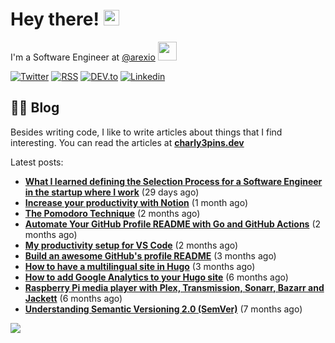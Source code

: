 
# Hey there! <img src="https://media.giphy.com/media/hvRJCLFzcasrR4ia7z/giphy.gif" width="25px">

I'm a Software Engineer at <a href="https://github.com/arexio">@arexio</a> <img src="https://media.giphy.com/media/WUlplcMpOCEmTGBtBW/giphy.gif" width="30">

[![Twitter](https://img.shields.io/badge/Twitter-1DA1F2?style=for-the-badge&logo=twitter&logoColor=white)](https://twitter.com/intent/follow?screen_name=charly3pins)
[![RSS](https://img.shields.io/badge/RSS-FFA500?style=for-the-badge&logo=rss&logoColor=white)](https://charly3pins.dev)
[![DEV.to](https://img.shields.io/badge/dev.to-0A0A0A?style=for-the-badge&logo=dev.to&logoColor=white)](https://dev.to/charly3pins)
[![Linkedin](https://img.shields.io/badge/LinkedIn-0077B5?style=for-the-badge&logo=linkedin&logoColor=white)](https://www.linkedin.com/in/carlesfuste/)

## 👨‍💻 Blog

Besides writing code, I like to write articles about things that I find interesting. You can read the articles at **[charly3pins.dev](https://charly3pins.dev)**

Latest posts:
- **[What I learned defining the Selection Process for a Software Engineer in the startup where I work](https://charly3pins.dev/blog/what-i-learned-defining-the-selection-process-for-a-software-engineer-in-the-startup-where-i-work/)** (29 days ago)
- **[Increase your productivity with Notion](https://charly3pins.dev/blog/increase-your-productivity-with-notion/)** (1 month ago)
- **[The Pomodoro Technique](https://charly3pins.dev/blog/the-pomodoro-technique/)** (2 months ago)
- **[Automate Your GitHub Profile README with Go and GitHub Actions](https://charly3pins.dev/blog/automate-your-github-profile-readme-with-go-and-github-actions/)** (2 months ago)
- **[My productivity setup for VS Code](https://charly3pins.dev/blog/my-productivity-setup-for-vs-code/)** (2 months ago)
- **[Build an awesome GitHub's profile README](https://charly3pins.dev/blog/build-an-awesome-github-profile-readme/)** (3 months ago)
- **[How to have a multilingual site in Hugo](https://charly3pins.dev/blog/how-to-have-a-multilingual-site-in-hugo/)** (3 months ago)
- **[How to add Google Analytics to your Hugo site](https://charly3pins.dev/blog/how-to-add-google-analytics-to-your-hugo-site/)** (6 months ago)
- **[Raspberry Pi media player with Plex, Transmission, Sonarr, Bazarr and Jackett](https://charly3pins.dev/blog/raspberry-pi-media-player-with-plex-transmission-sonarr-bazarr-and-jackett/)** (6 months ago)
- **[Understanding Semantic Versioning 2.0 (SemVer)](https://charly3pins.dev/blog/understanding-semantic-versionin-2.0-semver/)** (7 months ago)


![](https://media.giphy.com/media/OPYnG3Xf8zLag/giphy.gif)